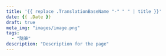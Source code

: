 ```yaml
---
title: '{{ replace .TranslationBaseName "-" " " | title }}'
date: {{ .Date }}
draft: true
meta_img: "images/image.png"
tags:
  - "隨筆"
description: "Description for the page"
---
```

